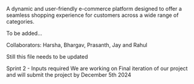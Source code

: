 A dynamic and user-friendly e-commerce platform designed to offer a seamless shopping experience for customers across a wide range of categories.

To be added...

Collaborators: Harsha, Bhargav, Prasanth, Jay and Rahul 

Still this file needs to be updated

Sprint 2 - Inputs required
We are working on Final iteration of our project and will submit the project by December 5th 2024
